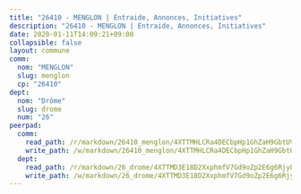 ```yaml
---
title: "26410 - MENGLON | Entraide, Annonces, Initiatives"
description: "26410 - MENGLON | Entraide, Annonces, Initiatives"
date: 2020-01-11T14:09:21+09:00
collapsible: false
layout: commune
comm:
  nom: "MENGLON"
  slug: menglon
  cp: "26410"
dept:
  nom: "Drôme"
  slug: drome
  num: "26"
peerpad:
  comm:
    read_path: /r/markdown/26410_menglon/4XTTMHLCRa4DECbpHp1GhZaH9GbtUVgjHt1SdTQYcjmsRBwU6
    write_path: /w/markdown/26410_menglon/4XTTMHLCRa4DECbpHp1GhZaH9GbtUVgjHt1SdTQYcjmsRBwU6-K3TgTmLW72ZuhrM7dB1Sth6KsSMZL5cHjhHz7TrN8Ek6N9v6NEDDq53tdWvcK1x15bhHPAiMZC1SE66PRvnen63vhzTpNHoPoHGxuwgkBn2GBvRkX4tjPiiNm3PS7rtsUXdbfbCv
  dept:
    read_path: /r/markdown/26_drome/4XTTMD3E18D2XxphmfV7Gd9oZp2E6g6Rjy8yoyyuT4SyeeDZv
    write_path: /w/markdown/26_drome/4XTTMD3E18D2XxphmfV7Gd9oZp2E6g6Rjy8yoyyuT4SyeeDZv-K3TgUGX4nG6FnUgVjDeodHJBzD4Z7jTqAJwquijk1LCW8AWc9CAemuRZDQCZC8aha3sgQcHNRUHizJ1bQGiTeNjxAKKxoxsNxcJ7pjGzQ4icP1ftCA9sHED31LddZbCgpf6zkM4Q
---
```


